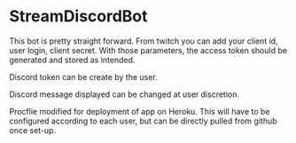 # StreamDiscordBot
This bot is pretty straight forward. 
From twitch you can add your client id, user login, client secret. 
With those parameters, the access token should be generated and stored as intended.

Discord token can be create by the user. 

Discord message displayed can be changed at user discretion.

Procflie modified for deployment of app on Heroku. This will have to be configured according to each user, but can be directly pulled from github once set-up. 
